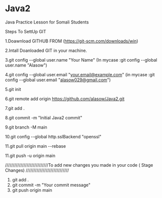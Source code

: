# Java2
Java Practice Lesson for Somali Students


Steps To SettUp GIT

1.Doawnload GITHUB FROM (https://git-scm.com/downloads/win)

2.Intall Doanloaded GIT in your machine.

3.git config --global user.name "Your Name" (In mycase :git config --global user.name "Alasow")

4.git config --global user.email "your.email@example.com" (in mycase :git config --global user.email "alasow029@gmail.com")

5.git init

6.git remote add origin https://github.com/alasow/Java2.git

7.git add .

8.git commit -m "Initial Java2 commit"

9.git branch -M main

10.git config --global http.sslBackend "openssl"

11.git pull origin main --rebase

11.git push -u origin main





////////////////////////////To add new changes you made in your code ( Stage Changes) ////////////////////////////


1. git add .
2. git commit -m "Your commit message"
3. git push origin main


